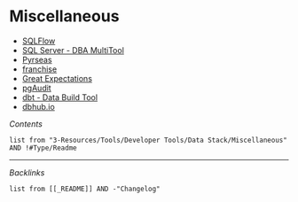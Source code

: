 # Miscellaneous

* [SQLFlow](SQLFlow.md)
* [SQL Server - DBA MultiTool](SQL%20Server%20-%20DBA%20MultiTool.md)
* [Pyrseas](Pyrseas.md)
* [franchise](franchise.md)
* [Great Expectations](Great%20Expectations.md)
* [pgAudit](pgAudit.md)
* [dbt - Data Build Tool](dbt%20-%20Data%20Build%20Tool.md)
* [dbhub.io](dbhub.io.md)

*Contents*

````dataview
list from "3-Resources/Tools/Developer Tools/Data Stack/Miscellaneous" AND !#Type/Readme
````

---

*Backlinks*

````dataview
list from [[_README]] AND -"Changelog"
````
